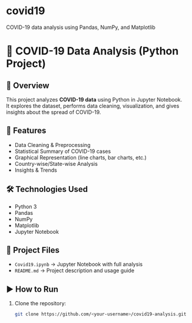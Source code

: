 # covid19
COVID-19 data analysis using Pandas, NumPy, and Matplotlib
# 🦠 COVID-19 Data Analysis (Python Project)

## 📌 Overview
This project analyzes **COVID-19 data** using Python in Jupyter Notebook.  
It explores the dataset, performs data cleaning, visualization, and gives insights about the spread of COVID-19.  

## 🚀 Features
- Data Cleaning & Preprocessing  
- Statistical Summary of COVID-19 cases  
- Graphical Representation (line charts, bar charts, etc.)  
- Country-wise/State-wise Analysis  
- Insights & Trends  

## 🛠️ Technologies Used
- Python 3  
- Pandas  
- NumPy  
- Matplotlib  
- Jupyter Notebook  

## 📂 Project Files
- `Covid19.ipynb` → Jupyter Notebook with full analysis  
- `README.md` → Project description and usage guide  

## ▶️ How to Run
1. Clone the repository:
   ```bash
   git clone https://github.com/<your-username>/covid19-analysis.git
